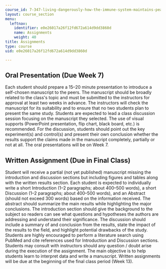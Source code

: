 ```yaml
---
course_id: 7-347-living-dangerously-how-the-immune-system-maintains-peace-with-trillions-of-commensal-bacteria-while-preventing-pathogenic-invasions-fall-2015
layout: course_section
menu:
  leftnav:
    identifier: e0e26017a26f12fd672a614d9dd3860d
    name: Assignments
    weight: 40
title: Assignments
type: course
uid: e0e26017a26f12fd672a614d9dd3860d

---
```


Oral Presentation (Due Week 7)
------------------------------

Each student should prepare a 15–20 minute presentation to introduce a self-chosen manuscript to the peers. The manuscript should be broadly related to the class's topic and must be submitted to the instructors for approval at least two weeks in advance. The instructors will check the manuscript for its suitability and to ensure that no two students plan to present the same study. Students are expected to lead a class discussion session focusing on the manuscript they selected. The use of visual supports (PowerPoint presentation, flip chart, black board, etc.) is recommended. For the discussion, students should point out the key experiment(s) and control(s) and present their own conclusion whether the results support the claims made in the manuscript completely, partially or not at all. The oral presentations will be on Week 7.

Written Assignment (Due in Final Class)
---------------------------------------

Student will receive a partial (not yet published) manuscript missing the introduction and discussion sections but including figures and tables along with the written results section. Each student is expected to individually write a short Introduction (1–2 paragraphs; about 400–500 words), a short Discussion (1–2 paragraphs; about 400–500 words), and an Abstract (should not exceed 300 words) based on the information received. The abstract should summarize the main results while highlighting the major conclusions. The introduction section should give the background to the subject so readers can see what questions and hypotheses the authors are addressing and understand their significance. The discussion should include a summary of and conclusion from the results, state the impact of the results to the field, and highlight potential drawbacks of the study. Students are highly encouraged to perform a literature search using PubMed and cite references used for Introduction and Discussion sections. Students may consult with instructors should any question / doubt arise during the execution of the assignment. The main objective is to help students learn to interpret data and write a manuscript. Written assignments will be due at the beginning of the final class period (Week 13).